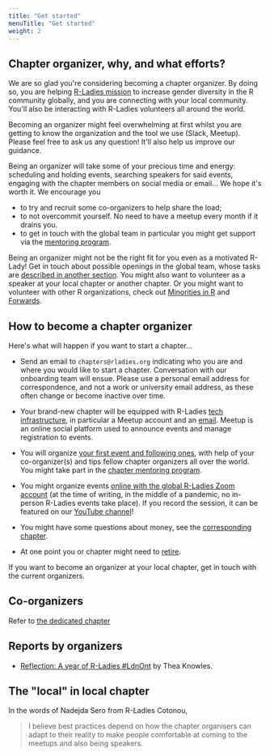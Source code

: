 ```yaml
---
title: "Get started"
menuTitle: "Get started"
weight: 2
---
```


## Chapter organizer, why, and what efforts?

We are so glad you're considering becoming a chapter organizer.
By doing so, you are helping [R-Ladies mission](/about/mission) to increase gender diversity in the R community globally, and you are connecting with your local community.
You'll also be interacting with R-Ladies volunteers all around the world.

Becoming an organizer might feel overwhelming at first whilst you are getting to know the organization and the tool we use (Slack, Meetup).
Please feel free to ask us any question! 
It'll also help us improve our guidance.

Being an organizer will take some of your precious time and energy: scheduling and holding events, searching speakers for said events, engaging with the chapter members on social media or email...
We hope it's worth it.
We encourage you 

* to try and recruit some co-organizers to help share the load;
* to not overcommit yourself. No need to have a meetup every month if it drains you.
* to get in touch with the global team in particular you might get support via the [mentoring program](/coordination/mentoring).

Being an organizer might not be the right fit for you even as a motivated R-Lady!
Get in touch about possible openings in the global team, whose tasks are [described in another section](/coordination/).
You might also want to volunteer as a speaker at your local chapter or another chapter.
Or you might want to volunteer with other R organizations, check out [Minorities in R](https://docs.google.com/forms/d/1x3eFj0syKeFkEQVg1XNSDOFlbOCkIDseKxKeC8or1-U/viewform?edit_requested=true) and [Forwards](https://forwards.github.io/).

## How to become a chapter organizer

Here's what will happen if you want to start a chapter...

* Send an email to `chapters@rladies.org` indicating who you are and where you would like to start a chapter. Conversation with our onboarding team will ensue. 
Please use a personal email address for correspondence, and not a work or university email address, as these often change or become inactive over time.

* Your brand-new chapter will be equipped with R-Ladies [tech infrastructure](/organization/tech/accounts), in particular a Meetup account and an [email](/organization/tech/email/). Meetup is an online social platform used to announce events and manage registration to events.

* You will organize [your first event and following ones](/organization/events/), with help of your co-organizer(s) and tips fellow chapter organizers all over the world. You might take part in the [chapter mentoring program](/coordination/mentoring).

* You might organize events [online with the global R-Ladies Zoom account](/organization/events/online/) (at the time of writing, in the middle of a pandemic, no in-person R-Ladies events take place). If you record the session, it can be featured on our [YouTube channel](/organization/events/youtube/)!

* You might have some questions about money, see the [corresponding chapter](/organization/intro/expenses/).

* At one point you or chapter might need to [retire](/organization/intro/retiring/).

If you want to become an organizer at your local chapter, get in touch with the current organizers.

## Co-organizers

Refer to [the dedicated chapter](/organization/intro/co-organizers)

## Reports by organizers

* [Reflection: A year of R-Ladies #LdnOnt](https://theaknowles.com/post/reflection-a-year-of-r-ladies-ldnont/) by Thea Knowles.

## The "local" in local chapter

In the words of Nadejda Sero from R-Ladies Cotonou,

> I believe best practices depend on how the chapter organisers can adapt to their reality to make people comfortable at coming to the meetups and also being speakers. 
